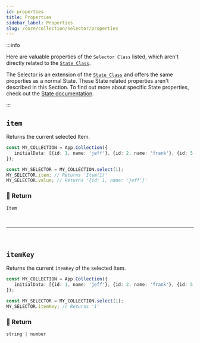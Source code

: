 ```yaml
---
id: properties
title: Properties
sidebar_label: Properties
slug: /core/collection/selector/properties
---
```


:::info

Here are valuable properties of the `Selector Class` listed,
which aren't directly related to the [`State Class`](../../state/Introduction.md).

The Selector is an extension of the [`State Class`](../../state/Introduction.md)
and offers the same properties as a normal State.
These State related properties aren't described in this Section.
To find out more about specific State properties,
check out the [State documentation](../../state/Introduction.md).

:::

## `item`

Returns the current selected Item.
```ts {5}
const MY_COLLECTION = App.Collection({
   initialData: [{id: 1, name: 'jeff'}, {id: 2, name: 'frank'}, {id: 5, name: 'hans'}]
});

const MY_SELECTOR = MY_COLLECTION.select(1);
MY_SELECTOR.item; // Returns 'Item(1)'
MY_SELECTOR.value; // Returns '{id: 1, name: 'jeff'}'
```

### 📄 Return

```ts
Item
```



<br />

---

<br />



## `itemKey`

Returns the current `itemKey` of the selected Item.
```ts {5}
const MY_COLLECTION = App.Collection({
   initialData: [{id: 1, name: 'jeff'}, {id: 2, name: 'frank'}, {id: 5, name: 'hans'}]
});

const MY_SELECTOR = MY_COLLECTION.select(1);
MY_SELECTOR.itemKey; // Returns '1'
```

### 📄 Return

```ts
string | number
```
